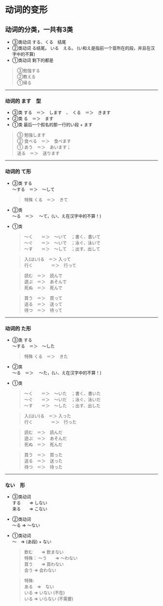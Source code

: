 # 动词的变形
## 动词的分类，一共有3类
* ③类动词  する、くる　结尾
* ②类动词 る结尾。 いる　える。 (い和え是指前一个音所在的段，并且在汉字中的不算)
* ①类动词  剩下的都是

>③勉強する<br>
②教える<br>
①帰る
-----------------------------------------------------------------------------------------
### 动词的 ます　型

* ③类 する　＝＞　します　、　くる　＝＞　きます
* ②类 る　＝＞　ます  
* ①类   最后一个假名的那一行的い段 + ます

>③ 勉強します<br>
② 食べる　＝＞　食べます<br>
① あう　＝＞　あいます；<br>
 送る　＝＞　送ります

--------------------------------------------------------------------------------------------------
### 动词的 て形

* ③类 する    
〜する　＝＞　〜して
    >特殊   くる　＝＞　きて
* ②类     
〜る　＝＞　  〜て，(い、え在汉字中的不算！)
* ①类    
    >〜く　　＝＞　〜いて　；書く、書いて<br>
    〜ぐ　　＝＞　〜いで　；泳ぐ、泳いで<br>
    〜す　　＝＞　〜して　；出す、出して

    >入(はい)る　＝＞ 入って<br> 
    行く　　　　 ＝＞　行って

    >読む　＝＞　読んで<br>
    遊ぶ　＝＞　あそんで<br>
    死ぬ　＝＞　死んで

    >買う　＝＞　買って<br>
    送る　＝＞　送って<br>
    待つ　＝＞　待って

----------------------------------------
### 动词的 た形 

* ③类 する    
〜する　＝＞　〜した
    >特殊   くる　＝＞　きた
* ②类     
〜る　＝＞　  〜た，(い、え在汉字中的不算！)
* ①类    
    >〜く　　＝＞　〜いた　；書く、書いた<br>
    〜ぐ　　＝＞　〜いだ　；泳ぐ、泳いだ<br>
    〜す　　＝＞　〜した　；出す、出した

    >入(はい)る　＝＞ 入った<br> 
    行く　　　　 ＝＞　行った

    >読む　＝＞　読んだ<br>
    遊ぶ　＝＞　あそんだ<br>
    死ぬ　＝＞　死んだ

    >買う　＝＞　買った<br>
    送る　＝＞　送った<br>
    待つ　＝＞　待った


-----------------------------------------------------------------------------------------
### ない　形
* ③类动词    
    する　　=>  しない<br>
    来る　　=>     こない

* ②类动词    
    ～る    => ～ない

* ①类动词     
    ～　=>   (あ段) + ない         
    >飲む　　=>  飲まない<br>
    特殊： ～う　　=>  ～わない<br>
    買う　　=>  買わない<br>
    会う    =>  会わない

    > 特殊: <br>
     ある　=>　ない<br>
     いる  => いない (不在)<br>
     いる  => いらない (不需要)